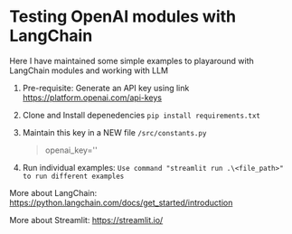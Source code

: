# Testing OpenAI modules with LangChain

Here I have maintained some simple examples to playaround with LangChain modules and working with LLM

1. Pre-requisite: Generate an API key using link https://platform.openai.com/api-keys

2. Clone and Install depenedencies `pip install requirements.txt`

3. Maintain this key in a NEW file `/src/constants.py`
   > openai_key='<your OpenAI key>'
   
4. Run individual examples:
`Use command "streamlit run .\<file_path>" to run different examples`


More about LangChain: https://python.langchain.com/docs/get_started/introduction

More about Streamlit: https://streamlit.io/
